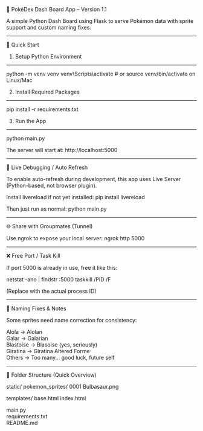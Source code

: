🐍 PokéDex Dash Board App – Version 1.1

A simple Python Dash Board using Flask to serve Pokémon data with sprite support and custom naming fixes.

---

🚀 Quick Start

1. Setup Python Environment
----------------------------------
python -m venv venv
venv\Scripts\activate  # or source venv/bin/activate on Linux/Mac

2. Install Required Packages
----------------------------------
pip install -r requirements.txt

3. Run the App
----------------------------------
python main.py

The server will start at:
http://localhost:5000

---

🔁 Live Debugging / Auto Refresh

To enable auto-refresh during development, this app uses Live Server (Python-based, not browser plugin).

Install livereload if not yet installed:
pip install livereload

Then just run as normal:
python main.py

---

🌐 Share with Groupmates (Tunnel)

Use ngrok to expose your local server:
ngrok http 5000

---

❌ Free Port / Task Kill

If port 5000 is already in use, free it like this:

netstat -ano | findstr :5000
taskkill /PID <PID> /F

(Replace <PID> with the actual process ID)

---

📛 Naming Fixes & Notes

Some sprites need name correction for consistency:

Alola      → Alolan  
Galar      → Galarian  
Blastoise  → Blasoise (yes, seriously)  
Giratina   → Giratina Altered Forme  
Others     → Too many... good luck, future self

---

📂 Folder Structure (Quick Overview)

static/
    pokemon_sprites/
        0001 Bulbasaur.png

templates/
    base.html
    index.html

main.py  
requirements.txt  
README.md
